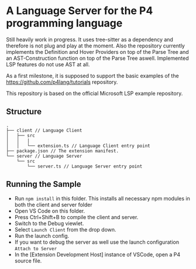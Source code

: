# A Language Server for the P4 programming language

Still heavily work in progress. It uses tree-sitter as a dependency and therefore is not plug and play at the moment.
Also the repository currently implements the Definition and Hover Providers on top of the Parse Tree and an AST-Construction function on top of the Parse Tree aswell.
Implemented LSP features do not use AST at all.

As a first milestone, it is supposed to support the basic examples of the https://github.com/p4lang/tutorials repository.

This repository is based on the official Microsoft LSP example repository.

## Structure

```
.
├── client // Language Client
│   ├── src
│   │   |
│   │   └── extension.ts // Language Client entry point
├── package.json // The extension manifest.
└── server // Language Server
    └── src
        └── server.ts // Language Server entry point
```

## Running the Sample

- Run `npm install` in this folder. This installs all necessary npm modules in both the client and server folder
- Open VS Code on this folder.
- Press Ctrl+Shift+B to compile the client and server.
- Switch to the Debug viewlet.
- Select `Launch Client` from the drop down.
- Run the launch config.
- If you want to debug the server as well use the launch configuration `Attach to Server`
- In the [Extension Development Host] instance of VSCode, open a P4 source file.
